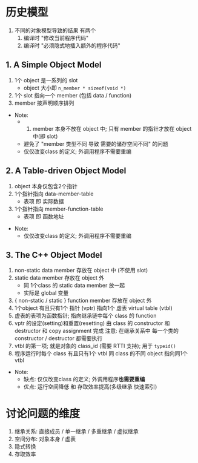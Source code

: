 # 历史模型
1. 不同的对象模型导致的结果 有两个
    1. 编译时 "修改当前程序代码"
    2. 编译时 "必须隐式地插入额外的程序代码"

## 1. A Simple Object Model
1. 1个 object 是一系列的 slot
    + object 大小即 `n_member * sizeof(void *)`
2. 1个 slot 指向一个 member (包括 data / function)
3. member 按声明顺序排列
+ Note:
    + 1. member 本身不放在 object 中;
      只有 member 的指针才放在 object 中(即 slot)
    + 避免了 "member 类型不同 导致 需要的储存空间不同" 的问题
    + 仅仅改变class 的定义; 外调用程序不需要重编

## 2. A Table-driven Object Model
1. object 本身仅包含2个指针
2. 1个指针指向 data-member-table
    + 表项 即 实际数据
3. 1个指针指向 member-function-table
    + 表项 即 函数地址
+ Note:
    + 仅仅改变class 的定义; 外调用程序不需要重编

## 3. The C++ Object Model
1. non-static data member 存放在 object 中 (不使用 slot)
2. static data member 存放在 object 外
    + 同 1个class 的 static data member 放一起
    + 实际是 global 变量
3. { non-static / static } function member 存放在 object 外
4. 1个object 有且只有1个 指针 (vptr) 指向1个 虚表 virtual table (vtbl)
5. 虚表的表项为函数指针; 指向继承链中每个 class 的 function
6. vptr 的设定(setting)和重置(resetting)
   由 class 的 constructor 和 destructor 和 copy assignment 完成
   注意: 在继承关系中 每一个类的 constructor / destructor 都需要执行
7. vtbl 的第一项; 就是对象的 class_id (需要 RTTI 支持); 用于 `typeid()`
8. 程序运行时每个 class 有且只有1个 vtbl
   同 class 的不同 object 指向同1个 vtbl
+ Note:
    + 缺点: 仅仅改变class 的定义; 外调用程序**也需要重编**
    + 优点: 运行空间降低 和 存取效率提高(多级继承 快速索引)

# 讨论问题的维度
1. 继承关系: 直接成员 / 单一继承 / 多重继承 / 虚拟继承
2. 空间分布: 对象本身 / 虚表
3. 隐式转换
4. 存取效率